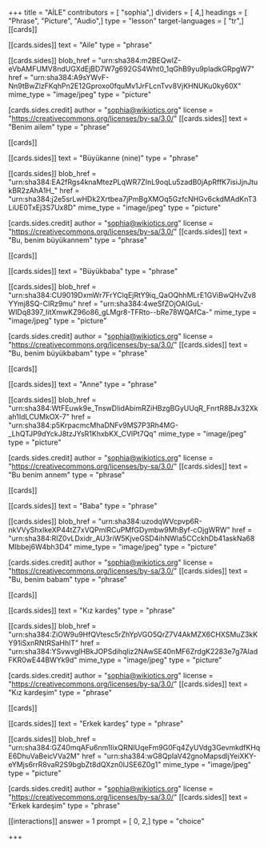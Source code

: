 +++
title = "AİLE"
contributors = [ "sophia",]
dividers = [ 4,]
headings = [ "Phrase", "Picture", "Audio",]
type = "lesson"
target-languages = [ "tr",]
[[cards]]

[[cards.sides]]
text = "Aile"
type = "phrase"

[[cards.sides]]
blob_href = "urn:sha384:m2BEQwlZ-eVbAMFUMV8ndUGXdEjBD7W7g692GS4Wht0_1qGhB9yu9pladkGRpgW7"
href = "urn:sha384:A9sYWvF-Nn9tBwZlzFKqhPn2E12Gproxo0fquMv1JrFLcnTvv8VjKHNUKu0ky60X"
mime_type = "image/jpeg"
type = "picture"

[cards.sides.credit]
author = "sophia@wikiotics.org"
license = "https://creativecommons.org/licenses/by-sa/3.0/"
[[cards.sides]]
text = "Benim ailem"
type = "phrase"

[[cards]]

[[cards.sides]]
text = "Büyükanne (nine)"
type = "phrase"

[[cards.sides]]
blob_href = "urn:sha384:EA2fRgs4knaMtezPLqWR7ZInL9oqLu5zadB0jApRffK7isiJjnJtukBR2zAhA1H_"
href = "urn:sha384:j2e5srLwHDk2Xrtbea7jPmBgXMOq5GzfcNHGv6ckdMAdKnT3LiUE0TxEj3S7Ux8D"
mime_type = "image/jpeg"
type = "picture"

[cards.sides.credit]
author = "sophia@wikiotics.org"
license = "https://creativecommons.org/licenses/by-sa/3.0/"
[[cards.sides]]
text = "Bu, benim büyükannem"
type = "phrase"

[[cards]]

[[cards.sides]]
text = "Büyükbaba"
type = "phrase"

[[cards.sides]]
blob_href = "urn:sha384:CU9019DxmWr7FrYClqEjRtY9iq_QaOQhhMLrE1GViBwQHvZv8YYmj8SQ-CIRz9mu"
href = "urn:sha384:4weSfZOjOAIGuL-WIDq8397_IitXmwKZ96o86_gLMgr8-TFRto--bRe78WQAfCa-"
mime_type = "image/jpeg"
type = "picture"

[cards.sides.credit]
author = "sophia@wikiotics.org"
license = "https://creativecommons.org/licenses/by-sa/3.0/"
[[cards.sides]]
text = "Bu, benim büyükbabam"
type = "phrase"

[[cards]]

[[cards.sides]]
text = "Anne"
type = "phrase"

[[cards.sides]]
blob_href = "urn:sha384:WtFEuwk9e_TnswDIidAbimRZiHBzgBGyUUqR_FnrtR8BJx32Xkah1IdLCUMkOX-7"
href = "urn:sha384:p5KrpacmcMhaDNFv9MS7P3Rh4MG-_LhQTJP9dYckJ8tzJYsR1KhxbKX_CVlPt7Qq"
mime_type = "image/jpeg"
type = "picture"

[cards.sides.credit]
author = "sophia@wikiotics.org"
license = "https://creativecommons.org/licenses/by-sa/3.0/"
[[cards.sides]]
text = "Bu benim annem"
type = "phrase"

[[cards]]

[[cards.sides]]
text = "Baba"
type = "phrase"

[[cards.sides]]
blob_href = "urn:sha384:uzodqWVcpvp6R-nkVVyShxlkeXP44tZ7xVQPmlRCuPMfGDymbw9MhByf-cOjgWRW"
href = "urn:sha384:RIZ0vLDxidr_AU3riW5KjveGSD4ihNWla5CCckhDb41askNa68MIbbej6W4bh3D4"
mime_type = "image/jpeg"
type = "picture"

[cards.sides.credit]
author = "sophia@wikiotics.org"
license = "https://creativecommons.org/licenses/by-sa/3.0/"
[[cards.sides]]
text = "Bu, benim babam"
type = "phrase"

[[cards]]

[[cards.sides]]
text = "Kız kardeş"
type = "phrase"

[[cards.sides]]
blob_href = "urn:sha384:ZiOW9u9HfQVtesc5rZhYpVGO5QrZ7V4AkMZX6CHXSMuZ3kKY91iSxnRNtRSaHhlT"
href = "urn:sha384:YSvwvglHBkJOPSdihqliz2NAwSE40nMF6ZrdgK2283e7g7AIadFKR0wE44BWYk9d"
mime_type = "image/jpeg"
type = "picture"

[cards.sides.credit]
author = "sophia@wikiotics.org"
license = "https://creativecommons.org/licenses/by-sa/3.0/"
[[cards.sides]]
text = "Kız kardeşim"
type = "phrase"

[[cards]]

[[cards.sides]]
text = "Erkek kardeş"
type = "phrase"

[[cards.sides]]
blob_href = "urn:sha384:GZ40mqAFu6nm1lixQRNIUqeFm9G0Fq4ZyUVdg3GevmkdfKHqE6DhuVaBeicVVa2M"
href = "urn:sha384:wG8QpIaV42gnoMapsdIjYeiXKY-eYMjs6rrR8vaR2S9bgbZt8dQXzn0IJSE6Z0g1"
mime_type = "image/jpeg"
type = "picture"

[cards.sides.credit]
author = "sophia@wikiotics.org"
license = "https://creativecommons.org/licenses/by-sa/3.0/"
[[cards.sides]]
text = "Erkek kardeşim"
type = "phrase"

[[interactions]]
answer = 1
prompt = [ 0, 2,]
type = "choice"

+++
